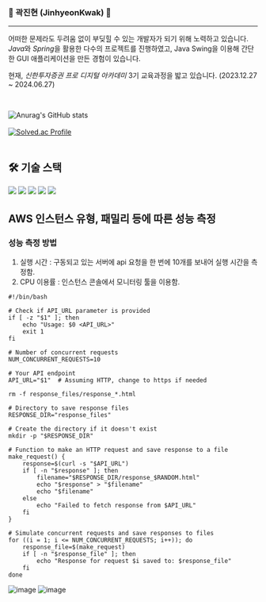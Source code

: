 <!-- ![header](https://capsule-render.vercel.app/api?type=wave&color=auto&height=150&section=header&text=JinhyeonKwak%20&fontSize=30)
-->
### 👋 곽진현 (JinhyeonKwak) 👋
---
어떠한 문제라도 두려움 없이 부딪힐 수 있는 개발자가 되기 위해 노력하고 있습니다. <br>
*Java*와 *Spring*을 활용한 다수의 프로젝트를 진행하였고, Java Swing을 이용해 간단한 GUI 애플리케이션을 만든 경험이 있습니다.

현재, _신한투자증권 프로 디지털 아카데미_ 3기 교육과정을 밟고 있습니다. (2023.12.27 ~ 2024.06.27)

<br>
  
![Anurag's GitHub stats](https://github-readme-stats.vercel.app/api?username=JinhyeonKwak&show_icons=true&theme=prussian)
<br>
<br>
[![Solved.ac Profile](http://mazassumnida.wtf/api/v2/generate_badge?boj=wlsgus555)](https://solved.ac/wlsgus555/)
<br>
<br>

## 🛠️ 기술 스택
<p align="left">
  <img src="https://img.shields.io/badge/java-007396?style=for-the-badge&logo=java&logoColor=white">
  <img src="https://img.shields.io/badge/spring-6DB33F?style=for-the-badge&logo=spring&logoColor=white">
  <img src="https://img.shields.io/badge/swift-F05138?style=for-the-badge&logo=swift&logoColor=white">
  <img src="https://img.shields.io/badge/amazon ec2-FF9900?style=for-the-badge&logo=amazon ec2&logoColor=white">
  <img src="https://img.shields.io/badge/amazon rds-527FFF?style=for-the-badge&logo=amazon rds&logoColor=white">
</p>

## AWS 인스턴스 유형, 패밀리 등에 따른 성능 측정
### 성능 측정 방법
1. 실행 시간 : 구동되고 있는 서버에 api 요청을 한 번에 10개를 보내어 실행 시간을 측정함.
2. CPU 이용률 : 인스턴스 콘솔에서 모니터링 툴을 이용함.
```
#!/bin/bash

# Check if API_URL parameter is provided
if [ -z "$1" ]; then
    echo "Usage: $0 <API_URL>"
    exit 1
fi

# Number of concurrent requests
NUM_CONCURRENT_REQUESTS=10

# Your API endpoint
API_URL="$1"  # Assuming HTTP, change to https if needed

rm -f response_files/response_*.html

# Directory to save response files
RESPONSE_DIR="response_files"

# Create the directory if it doesn't exist
mkdir -p "$RESPONSE_DIR"

# Function to make an HTTP request and save response to a file
make_request() {
    response=$(curl -s "$API_URL")
    if [ -n "$response" ]; then
        filename="$RESPONSE_DIR/response_$RANDOM.html"
        echo "$response" > "$filename"
        echo "$filename"
    else
        echo "Failed to fetch response from $API_URL"
    fi
}

# Simulate concurrent requests and save responses to files
for ((i = 1; i <= NUM_CONCURRENT_REQUESTS; i++)); do
    response_file=$(make_request)
    if [ -n "$response_file" ]; then
        echo "Response for request $i saved to: $response_file"
    fi
done
```
![image](https://github.com/JinhyeonKwak/JinhyeonKwak/assets/93817551/a20db6a1-ccf2-4855-91ce-418d1ddc6437)
![image](https://github.com/JinhyeonKwak/JinhyeonKwak/assets/93817551/4145c3e0-de9f-47ea-90fb-8ccf514bdbfb)
